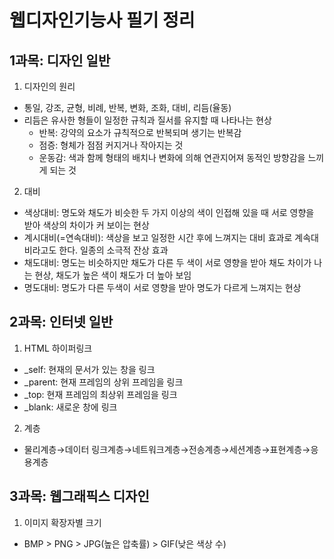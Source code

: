 # 웹디자인기능사 필기 정리

## 1과목: 디자인 일반
1. 디자인의 원리
-  통일, 강조, 균형, 비례, 반복, 변화, 조화, 대비, 리듬(율동)
- 리듬은 유사한 형들이 일정한 규칙과 질서를 유지할 때 나타나는 현상
  - 반복: 강약의 요소가 규칙적으로 반복되며 생기는 반복감
  - 점증: 형체가 점점 커지거나 작아지는 것
  - 운동감: 색과 함께 형태의 배치나 변화에 의해 연관지어져 동적인 방향감을 느끼게 되는 것

2. 대비
- 색상대비: 명도와 채도가 비슷한 두 가지 이상의 색이 인접해 있을 때 서로 영향을 받아 색상의 차이가 커 보이는 현상
- 계시대비(=연속대비): 색상을 보고 일정한 시간 후에 느껴지는 대비 효과로 계속대비라고도 한다. 일종의 소극적 잔상 효과
- 채도대비: 명도는 비슷하지만 채도가 다른 두 색이 서로 영향을 받아 채도 차이가 나는 현상, 채도가 높은 색이 채도가 더 높아 보임
- 명도대비: 명도가 다른 두색이 서로 영향을 받아 명도가 다르게 느껴지는 현상

## 2과목: 인터넷 일반
1. HTML 하이퍼링크
- _self: 현재의 문서가 있는 창을 링크
- _parent: 현재 프레임의 상위 프레임을 링크
- _top: 현재 프레임의 최상위 프레임을 링크
- _blank: 새로운 창에 링크

2. 계층
- 물리계층→데이터 링크계층→네트워크계층→전송계층→세션계층→표현계층→응용계층

## 3과목: 웹그래픽스 디자인
1. 이미지 확장자별 크기
- BMP > PNG > JPG(높은 압축률) > GIF(낮은 색상 수)